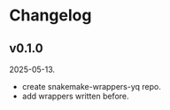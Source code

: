 # Changelog

## v0.1.0

2025-05-13.

- create snakemake-wrappers-yq repo.
- add wrappers written before.

